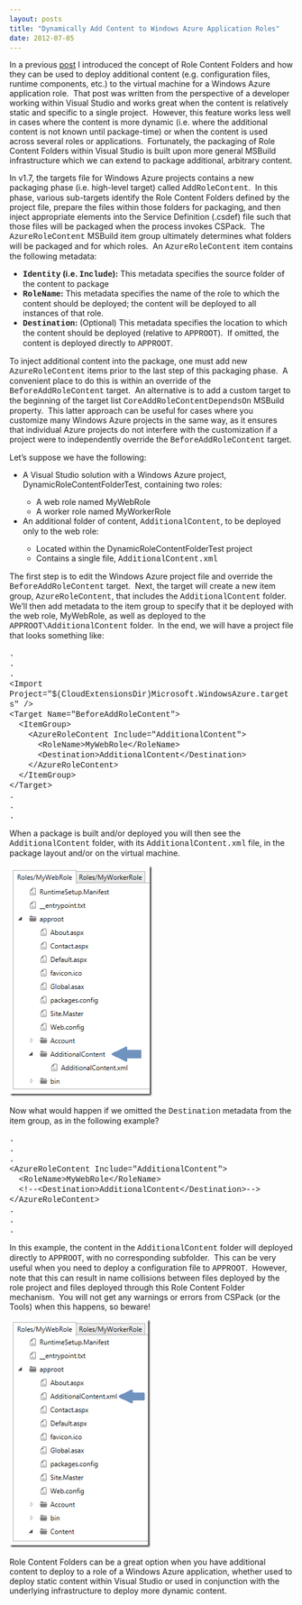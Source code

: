 ```yaml
---
layout: posts
title: "Dynamically Add Content to Windows Azure Application Roles"
date: 2012-07-05
---
```

<p>In a previous <a href="{% post_url 2012-06-08-add-files-to-your-windows-azure-package-using-role-content-folders %}">post</a> I introduced the concept of Role Content Folders and how they can be used to deploy additional content (e.g. configuration files, runtime components, etc.) to the virtual machine for a Windows Azure application role.&nbsp; That post was written from the perspective of a developer working within Visual Studio and works great when the content is relatively static and specific to a single project.&nbsp; However, this feature works less well in cases where the content is more dynamic (i.e. where the additional content is not known until package-time) or when the content is used across several roles or applications.&nbsp; Fortunately, the packaging of Role Content Folders within Visual Studio is built upon more general MSBuild infrastructure which we can extend to package additional, arbitrary content.</p>
<p>In v1.7, the targets file for Windows Azure projects contains a new packaging phase (i.e. high-level target) called <span style="font-family: Courier New;" face="Courier New">AddRoleContent</span>.&nbsp; In this phase, various sub-targets identify the Role Content Folders defined by the project file, prepare the files within those folders for packaging, and then inject appropriate elements into the Service Definition (.csdef) file such that those files will be packaged when the process invokes CSPack.&nbsp; The <span style="font-family: Courier New;" face="Courier New">AzureRoleContent</span> MSBuild item group ultimately determines what folders will be packaged and for which roles.&nbsp; An <span style="font-family: Courier New;" face="Courier New">AzureRoleContent</span> item contains the following metadata:</p>
<ul>
<li><strong><span style="font-family: Courier New;" face="Courier New">Identity</span> (i.e. <span style="font-family: Courier New;" face="Courier New">Include</span>):</strong> This metadata specifies the source folder of the content to package</li>
<li><strong><span style="font-family: Courier New;" face="Courier New">RoleName</span>:</strong> This metadata specifies the name of the role to which the content should be deployed; the content will be deployed to all instances of that role.</li>
<li><strong><span style="font-family: Courier New;" face="Courier New">Destination</span>:</strong> (Optional) This metadata specifies the location to which the content should be deployed (relative to <span style="font-family: Courier New;" face="Courier New">APPROOT</span>).&nbsp; If omitted, the content is deployed directly to <span style="font-family: Courier New;" face="Courier New">APPROOT</span>.</li>
</ul>
<p>To inject additional content into the package, one must add new <span style="font-family: Courier New;" face="Courier New">AzureRoleContent</span> items prior to the last step of this packaging phase.&nbsp; A convenient place to do this is within an override of the <span style="font-family: Courier New;" face="Courier New">BeforeAddRoleContent</span> target.&nbsp; An alternative is to add a custom target to the beginning of the target list <span style="font-family: Courier New;" face="Courier New">CoreAddRoleContentDependsOn</span> MSBuild property.&nbsp; This latter approach can be useful for cases where you customize many Windows Azure projects in the same way, as it ensures that individual Azure projects do not interfere with the customization if a project were to independently override the <span style="font-family: Courier New;" face="Courier New">BeforeAddRoleContent</span> target.</p>
<p>Let&rsquo;s suppose we have the following:</p>
<ul>
<li>A Visual Studio solution with a Windows Azure project, DynamicRoleContentFolderTest, containing two roles:</li>
<ul>
<li>A web role named MyWebRole</li>
<li>A worker role named MyWorkerRole</li>
</ul>
<li>An additional folder of content, <span style="font-family: Courier New;" face="Courier New">AdditionalContent</span>, to be deployed only to the web role:</li>
<ul>
<li>Located within the DynamicRoleContentFolderTest project</li>
<li>Contains a single file, <span style="font-family: Courier New;" face="Courier New">AdditionalContent.xml</span></li>
</ul>
</ul>
<p>The first step is to edit the Windows Azure project file and override the <span style="font-family: Courier New;" face="Courier New">BeforeAddRoleContent</span> target.&nbsp; Next, the target will create a new item group, <span style="font-family: Courier New;" face="Courier New">AzureRoleContent</span>, that includes the <span style="font-family: Courier New;" face="Courier New">AdditionalContent</span> folder.&nbsp; We&rsquo;ll then add metadata to the item group to specify that it be deployed with the web role, MyWebRole, as well as deployed to the <span style="font-family: Courier New;" face="Courier New">APPROOT\AdditionalContent</span> folder.&nbsp; In the end, we will have a project file that looks something like:</p>
<p><span style="font-family: Courier New;" face="Courier New">. <br /> . <br /> . <br />&lt;Import Project="$(CloudExtensionsDir)Microsoft.WindowsAzure.targets" /&gt; <br />&lt;Target Name="BeforeAddRoleContent"&gt; <br />&nbsp; &lt;ItemGroup&gt; <br />&nbsp;&nbsp;&nbsp; &lt;AzureRoleContent Include="AdditionalContent"&gt; <br />&nbsp;&nbsp;&nbsp;&nbsp;&nbsp; &lt;RoleName&gt;MyWebRole&lt;/RoleName&gt; <br />&nbsp;&nbsp;&nbsp;&nbsp;&nbsp; &lt;Destination&gt;AdditionalContent&lt;/Destination&gt; <br />&nbsp;&nbsp;&nbsp; &lt;/AzureRoleContent&gt; <br />&nbsp; &lt;/ItemGroup&gt; <br />&lt;/Target&gt; <br /> . <br /> . <br />.</span></p>
<p>When a package is built and/or deployed you will then see the <span style="font-family: Courier New;" face="Courier New">AdditionalContent</span> folder, with its <span style="font-family: Courier New;" face="Courier New">AdditionalContent.xml</span> file, in the package layout and/or on the virtual machine.</p>
<p><a href="/assets/posts/4314.AdditionalContent_07546AB9.png"><img width="253" height="409" title="AdditionalContent" style="display: inline; background-image: none;" alt="AdditionalContent" src="/assets/posts/5875.AdditionalContent_thumb_00A16136.png" border="0" /></a></p>
<p>Now what would happen if we omitted the <span style="font-family: Courier New;" face="Courier New">Destination</span> metadata from the item group, as in the following example?</p>
<p><span style="font-family: Courier New;" face="Courier New">. <br /> . <br /> . <br />&lt;AzureRoleContent Include="AdditionalContent"&gt; <br />&nbsp; &lt;RoleName&gt;MyWebRole&lt;/RoleName&gt; <br />&nbsp; &lt;!--&lt;Destination&gt;AdditionalContent&lt;/Destination&gt;--&gt; <br />&lt;/AzureRoleContent&gt; <br /> . <br /> . <br /> .</span></p>
<p>In this example, the content in the <span style="font-family: Courier New;" face="Courier New">AdditionalContent</span> folder will deployed directly to <span style="font-family: Courier New;" face="Courier New">APPROOT</span>, with no corresponding subfolder.&nbsp; This can be very useful when you need to deploy a configuration file to <span style="font-family: Courier New;" face="Courier New">APPROOT</span>.&nbsp; However, note that this can result in name collisions between files deployed by the role project and files deployed through this Role Content Folder mechanism.&nbsp; You will not get any warnings or errors from CSPack (or the Tools) when this happens, so beware!</p>
<p><a href="/assets/posts/8117.AdditionalContentInAppRoot_20BC6DF3.png"><img width="250" height="405" title="AdditionalContentInAppRoot" style="display: inline; background-image: none;" alt="AdditionalContentInAppRoot" src="/assets/posts/3302.AdditionalContentInAppRoot_thumb_55C8FD23.png" border="0" /></a></p>
<p>Role Content Folders can be a great option when you have additional content to deploy to a role of a Windows Azure application, whether used to deploy static content within Visual Studio or used in conjunction with the underlying infrastructure to deploy more dynamic content.</p>